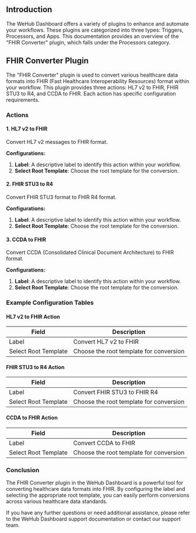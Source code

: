 
## Introduction
The WeHub Dashboard offers a variety of plugins to enhance and automate your workflows. These plugins are categorized into three types: Triggers, Processors, and Apps. This documentation provides an overview of the "FHIR Converter" plugin, which falls under the Processors category.

## FHIR Converter Plugin
The "FHIR Converter" plugin is used to convert various healthcare data formats into FHIR (Fast Healthcare Interoperability Resources) format within your workflow. This plugin provides three actions: HL7 v2 to FHIR, FHIR STU3 to R4, and CCDA to FHIR. Each action has specific configuration requirements.

### Actions

#### 1. HL7 v2 to FHIR
Convert HL7 v2 messages to FHIR format.

**Configurations:**
1. **Label**: A descriptive label to identify this action within your workflow.
2. **Select Root Template**: Choose the root template for the conversion.

#### 2. FHIR STU3 to R4
Convert FHIR STU3 format to FHIR R4 format.

**Configurations:**
1. **Label**: A descriptive label to identify this action within your workflow.
2. **Select Root Template**: Choose the root template for the conversion.

#### 3. CCDA to FHIR
Convert CCDA (Consolidated Clinical Document Architecture) to FHIR format.

**Configurations:**
1. **Label**: A descriptive label to identify this action within your workflow.
2. **Select Root Template**: Choose the root template for the conversion.

### Example Configuration Tables

#### HL7 v2 to FHIR Action
| Field                | Description                                            |
|----------------------|--------------------------------------------------------|
| Label                | Convert HL7 v2 to FHIR                                 |
| Select Root Template | Choose the root template for conversion                |

#### FHIR STU3 to R4 Action
| Field                | Description                                            |
|----------------------|--------------------------------------------------------|
| Label                | Convert FHIR STU3 to FHIR R4                           |
| Select Root Template | Choose the root template for conversion                |

#### CCDA to FHIR Action
| Field                | Description                                            |
|----------------------|--------------------------------------------------------|
| Label                | Convert CCDA to FHIR                                   |
| Select Root Template | Choose the root template for conversion                |

### Conclusion
The FHIR Converter plugin in the WeHub Dashboard is a powerful tool for converting healthcare data formats into FHIR. By configuring the label and selecting the appropriate root template, you can easily perform conversions across various healthcare data standards.

If you have any further questions or need additional assistance, please refer to the WeHub Dashboard support documentation or contact our support team.
